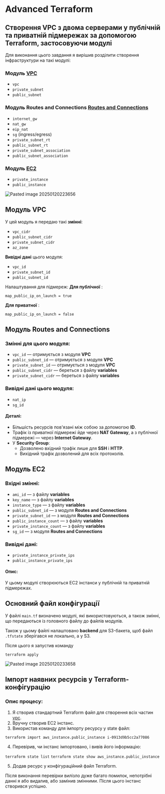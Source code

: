 # Advanced Terraform

## Створення VPC з двома серверами у публічній та приватній підмережах за допомогою Terraform, застосовуючи модулі

Для виконання цього завдання я вирішив розділити створення інфраструктури на такі модулі:

### Модуль [VPC](terraform_modules/modules/vpc/main.tf)

- `vpc`
- `private_subnet`
- `public_subnet`

### Модуль **Routes and Connections** [Routes and Connections](terraform_modules/modules/routes_and_connections/main.tf)

- `internet_gw`
- `nat_gw`
- `eip_nat`
- `sg` (ingress/egress)
- `private_subnet_rt`
- `public_subnet_rt`
- `private_subnet_association`
- `public_subnet_association`

### Модуль [EC2](terraform_modules/modules/ec2/main.tf)

- `private_instance`
- `public_instance`

![Pasted image 20250120223656](https://github.com/user-attachments/assets/e2a4434a-2cf3-421f-84b4-79032a46aba6)

## Модуль **VPC**

У цей модуль я передаю такі **змінні**:

- `vpc_cidr`
- `public_subnet_cidr`
- `private_subnet_cidr`
- `az_zone`

**Вивідні дані** цього модуля:

- `vpc_id`
- `private_subnet_id`
- `public_subnet_id`

Налаштування для підмереж:
**Для публічної** :

	map_public_ip_on_launch = true

**Для приватної** :

	map_public_ip_on_launch = false


## Модуль **Routes and Connections**

### Змінні для цього модуля:

- `vpc_id` — отримується з модуля **VPC**
- `public_subnet_id` — отримується з модуля **VPC**
- `private_subnet_id` — отримується з модуля **VPC**
- `public_subnet_cidr` — береться з файлу **variables**
- `private_subnet_cidr` — береться з файлу **variables**

### Вивідні дані цього модуля:

- `nat_ip`
- `sg_id`

#### Деталі:

- Більшість ресурсів пов'язані між собою за допомогою **ID**.
- Трафік із приватної підмережі йде через **NAT Gateway**, а з публічної підмережі — через **Internet Gateway**.
- У **Security Group**:
    - Дозволено вхідний трафік лише для **SSH** і **HTTP**.
    - Вихідний трафік дозволений для всіх протоколів.

## Модуль **EC2**

### Вхідні змінні:

- `ami_id` — з файлу **variables**
- `key_name` — з файлу **variables**
- `instance_type` — з файлу **variables**
- `public_subnet_id` — з модуля **Routes and Connections**
- `private_subnet_id` — з модуля **Routes and Connections**
- `public_instance_count` — з файлу **variables**
- `private_instance_count` — з файлу **variables**
- `sg_id` — з модуля **Routes and Connections**

### Вивідні дані:

- `private_instance_private_ips`
- `public_instance_private_ips`

#### Опис:

У цьому модулі створюються EC2 інстанси у публічній та приватній підмережах.

## Основний файл конфігурації

У файлі `main.tf` визначено модулі, які використовуються, а також змінні, що передаються із головного файлу до файлів модулів.

Також у цьому файлі налаштовано **backend** для S3-бакета, щоб файл `.tfstate` зберігався не локально, а у S3.

Пiсля цього я запустив команду 

	terraform apply

![Pasted image 20250120233658](https://github.com/user-attachments/assets/9d2e0ff8-9af6-4a8a-bebe-97db391378c5)

## Імпорт наявних ресурсів у Terraform-конфігурацію

### Опис процесу:

1. Я створив стандартний Terraform файл для створення всіх частин [vpc](terraform_import/main.tf).
2. Вручну створив EC2 інстанс.
3. Використав команду для імпорту ресурсу у state файл:

`terraform import aws_instance.public_instance i-0913d9b5cc2a77086`
 
4. Перевірив, чи інстанс імпортовано, і вивів його інформацію:

`terraform state list`
`terraform state show aws_instance.public_instance`
 
5. Додав ресурс у конфігураційний файл Terraform.

Пiсля виконання перевiрки вилiзло дуже багато помилок, непотрiбнi даннi я або видалив, або замiнив змiнними. Після цього інстанс створився успішно.
